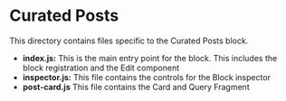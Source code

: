 # Curated Posts
This directory contains files specific to the Curated Posts block. 

- **index.js:** This is the main entry point for the block. This includes the block registration and the Edit component
- **inspector.js:** This file contains the controls for the Block inspector
- **post-card.js** This file contains the Card and Query Fragment  
